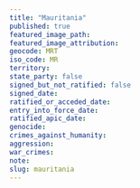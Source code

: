 ```yaml
---
title: "Mauritania"
published: true
featured_image_path:
featured_image_attribution:
geocode: MRT
iso_code: MR
territory:
state_party: false
signed_but_not_ratified: false
signed_date:
ratified_or_acceded_date:
entry_into_force_date:
ratified_apic_date:
genocide:
crimes_against_humanity:
aggression:
war_crimes:
note:
slug: mauritania
---
```

